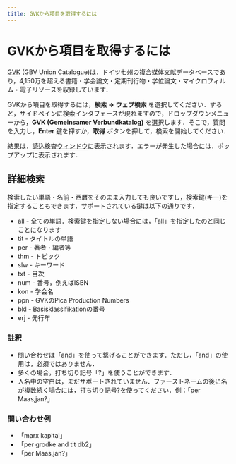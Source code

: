```yaml
---
title: GVKから項目を取得するには
---
```


# GVKから項目を取得するには

[GVK](https://gso.gbv.de) (GBV Union Catalogue)は，ドイツ七州の複合媒体文献データベースであり，4,150万を超える書籍・学会論文・定期刊行物・学位論文・マイクロフィルム・電子リソースを収録しています．

GVKから項目を取得するには，**検索 → ウェブ検索** を選択してください．すると，サイドペインに検索インタフェースが現れますので，ドロップダウンメニューから，**GVK (Gemeinsamer Verbundkatalog)** を選択します．そこで，質問を入力し，**Enter** 鍵を押すか，**取得** ボタンを押して，検索を開始してください．

結果は，[読込検査ウィンドウ](ImportInspectionDialog)に表示されます．エラーが発生した場合には，ポップアップに表示されます．

## 詳細検索

検索したい単語・名前・西暦をそのまま入力しても良いですし，検索鍵(キー)を指定することもできます．サポートされている鍵は以下の通りです．

-   all - 全ての単語．検索鍵を指定しない場合には，「all」を指定したのと同じことになります
-   tit - タイトルの単語
-   per - 著者・編者等
-   thm - トピック
-   slw - キーワード
-   txt - 目次
-   num - 番号，例えばISBN
-   kon - 学会名
-   ppn - GVKのPica Production Numbers
-   bkl - Basisklassifikationの番号
-   erj - 発行年

### 註釈

-   問い合わせは「and」を使って繋げることができます．ただし，「and」の使用は，必須ではありません．
-   多くの場合，打ち切り記号「?」を使うことができます．
-   人名中の空白は，まだサポートされていません．ファーストネームの後に名が複数続く場合には，打ち切り記号?を使ってください．例：「per Maas,jan?」

### 問い合わせ例

-   「marx kapital」
-   「per grodke and tit db2」
-   「per Maas,jan?」
